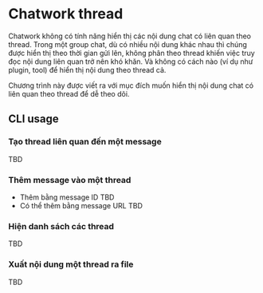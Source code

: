 # Chatwork thread

Chatwork không có tính năng hiển thị các nội dung chat có liên quan theo thread. Trong một group chat, dù có nhiều nội dung khác nhau thì chúng được hiển thị theo thời gian gửi lên, không phân theo thread khiến việc truy đọc nội dung liên quan trở nên khó khăn. Và không có cách nào (ví dụ như plugin, tool) để hiển thị nội dung theo thread cả.

Chương trình này được viết ra với mục đích muốn hiển thị nội dung chat có liên quan theo thread để dễ theo dõi.

## CLI usage

### Tạo thread liên quan đến một message

TBD

### Thêm message vào một thread

* Thêm bằng message ID
  TBD
* Có thể thêm bằng message URL
  TBD

### Hiện danh sách các thread

TBD

### Xuất nội dung một thread ra file

TBD